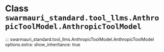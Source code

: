 # Class `swarmauri_standard.tool_llms.AnthropicToolModel.AnthropicToolModel`

::: swarmauri_standard.tool_llms.AnthropicToolModel.AnthropicToolModel
    options.extra:
      show_inheritance: true

